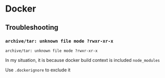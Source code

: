 # Docker

## Troubleshooting

### `archive/tar: unknown file mode ?rwxr-xr-x`

```
archive/tar: unknown file mode ?rwxr-xr-x
```

In my situation, it is because docker build context is included `node_modules`

Use `.dockerignore` to exclude it

